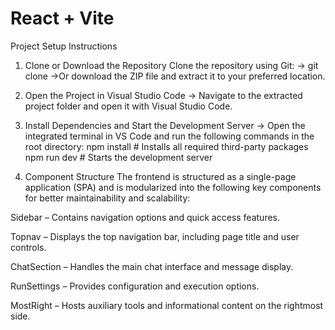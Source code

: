 # React + Vite

 Project Setup Instructions
1. Clone or Download the Repository
Clone the repository using Git:
-> git clone <repository-url>
->Or download the ZIP file and extract it to your preferred location.

2. Open the Project in Visual Studio Code
-> Navigate to the extracted project folder and open it with Visual Studio Code.

3. Install Dependencies and Start the Development Server
-> Open the integrated terminal in VS Code and run the following commands in the root directory:
  npm install     # Installs all required third-party packages
  npm run dev     # Starts the development server
4. Component Structure
The frontend is structured as a single-page application (SPA) and is modularized into the following key components for better maintainability and scalability:

Sidebar – Contains navigation options and quick access features.

Topnav – Displays the top navigation bar, including page title and user controls.

ChatSection – Handles the main chat interface and message display.

RunSettings – Provides configuration and execution options.

MostRight – Hosts auxiliary tools and informational content on the rightmost side.

